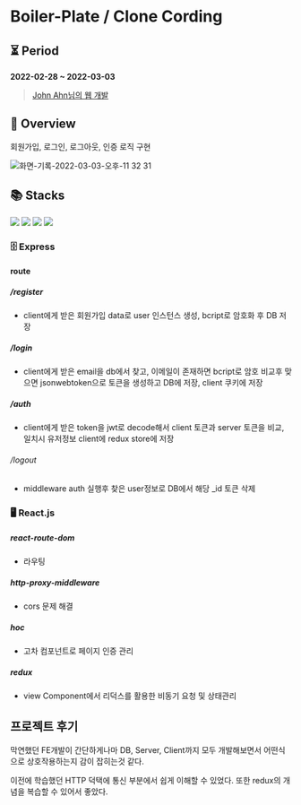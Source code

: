 # Boiler-Plate / Clone Cording

## ⏳ Period
**2022-02-28 ~ 2022-03-03**
> [John Ahn님의 웹 개발](https://www.inflearn.com/course/따라하며-배우는-노드-리액트-기본/dashboard)

## 🔭 Overview
회원가입, 로그인, 로그아웃, 인증 로직 구현 

![화면-기록-2022-03-03-오후-11 32 31](https://user-images.githubusercontent.com/87258182/156586670-d18daf26-f601-47cf-a142-1801dad52c2d.gif)



## 📚 Stacks
<p float='left'> 
  <img src="https://img.shields.io/badge/REACT.js-61DAFB?style=for-the-badge&logo=react&logoColor=white">
  <img src="https://img.shields.io/badge/redux-764abc?style=for-the-badge&logo=redux&logoColor=white">
  <img src="https://img.shields.io/badge/express-000000?style=for-the-badge&logo=express&logoColor=white">
   <img src="https://img.shields.io/badge/mongodb-47A248?style=for-the-badge&logo=mongodb&logoColor=white">
</p>


### 🗄 Express

#### route

##### /register
- client에게 받은 회원가입 data로 user 인스턴스 생성, bcript로 암호화 후 DB 저장
##### /login
- client에게 받은 email을 db에서 찾고, 이메일이 존재하면 bcript로 암호 비교후 맞으면 jsonwebtoken으로 토큰을 생성하고 DB에 저장, client 쿠키에 저장
##### /auth
- client에게 받은 token을 jwt로 decode해서 client 토큰과 server 토큰을 비교, 일치시 유저정보 client에 redux store에 저장 
###### /logout
- middleware auth 실행후 찾은 user정보로 DB에서 해당 _id 토큰 삭제

### 🖥 React.js
##### react-route-dom
- 라우팅 
##### http-proxy-middleware 
- cors 문제 해결
##### hoc
- 고차 컴포넌트로 페이지 인증 관리
##### redux
- view Component에서 리덕스를 활용한 비동기 요청 및 상태관리 

## 프로젝트 후기 
막연했던 FE개발이 간단하게나마 DB, Server, Client까지 모두 개발해보면서 어떤식으로 상호작용하는지 감이 잡히는것 같다.  
 
 
이전에 학습했던 HTTP 덕택에 통신 부분에서 쉽게 이해할 수 있었다. 또한 redux의 개념을 복습할 수 있어서 좋았다.  